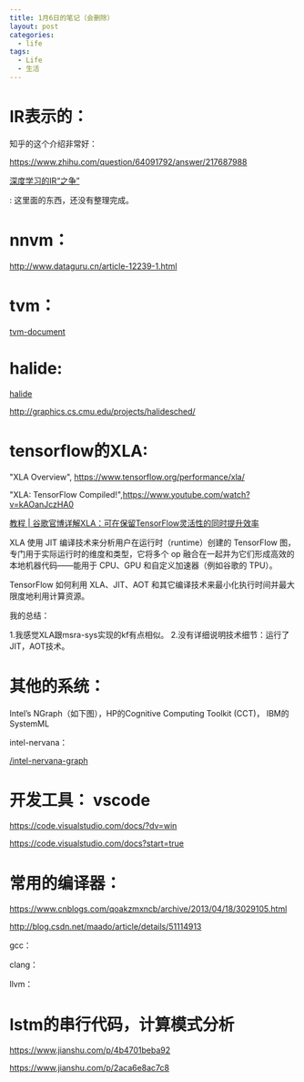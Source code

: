 ```yaml
---
title: 1月6日的笔记（会删除）
layout: post
categories:
  - life
tags:
  - Life
  - 生活
---
```



# IR表示的：

知乎的这个介绍非常好：

https://www.zhihu.com/question/64091792/answer/217687988

[深度学习的IR“之争”](http://www.sohu.com/a/191605477_473283)

: 这里面的东西，还没有整理完成。


# nnvm：

http://www.dataguru.cn/article-12239-1.html


# tvm：

[tvm-document](http://docs.tvmlang.org/)


# halide:

[halide](http://halide-lang.org/)

http://graphics.cs.cmu.edu/projects/halidesched/


# tensorflow的XLA:


"XLA Overview", https://www.tensorflow.org/performance/xla/

"XLA: TensorFlow Compiled!",https://www.youtube.com/watch?v=kAOanJczHA0




[教程 | 谷歌官博详解XLA：可在保留TensorFlow灵活性的同时提升效率](http://www.sohu.com/a/128440204_465975)

XLA 使用 JIT 编译技术来分析用户在运行时（runtime）创建的 TensorFlow 图，专门用于实际运行时的维度和类型，它将多个 op 融合在一起并为它们形成高效的本地机器代码——能用于 CPU、GPU 和自定义加速器（例如谷歌的 TPU）。

 TensorFlow 如何利用 XLA、JIT、AOT 和其它编译技术来最小化执行时间并最大限度地利用计算资源。


 我的总结：
 
 1.我感觉XLA跟msra-sys实现的kf有点相似。
 2.没有详细说明技术细节：运行了JIT，AOT技术。



# 其他的系统：

Intel’s NGraph（如下图），HP的Cognitive Computing Toolkit (CCT)， IBM的SystemML


intel-nervana：

[/intel-nervana-graph](https://ai.intel.com/intel-nervana-graph-preview-release/)




# 开发工具： vscode

https://code.visualstudio.com/docs/?dv=win

https://code.visualstudio.com/docs?start=true





#  常用的编译器：

https://www.cnblogs.com/qoakzmxncb/archive/2013/04/18/3029105.html

http://blog.csdn.net/maado/article/details/51114913



gcc：

clang：

llvm：



# lstm的串行代码，计算模式分析

https://www.jianshu.com/p/4b4701beba92

https://www.jianshu.com/p/2aca6e8ac7c8






